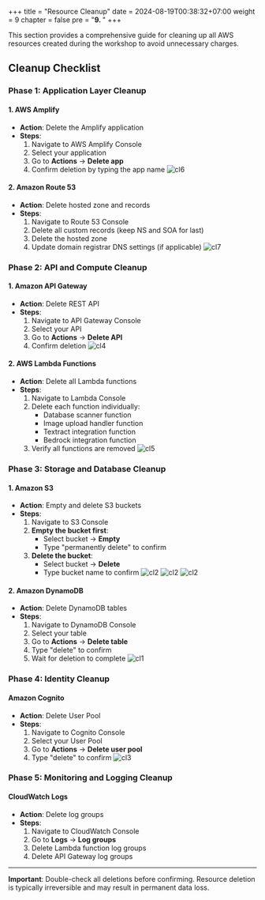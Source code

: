 +++
title = "Resource Cleanup"
date = 2024-08-19T00:38:32+07:00
weight = 9
chapter = false
pre = "<b>9. </b>"
+++

This section provides a comprehensive guide for cleaning up all AWS resources created during the workshop to avoid unnecessary charges.


## Cleanup Checklist

### Phase 1: Application Layer Cleanup

#### 1. AWS Amplify
- **Action**: Delete the Amplify application
- **Steps**:
  1. Navigate to AWS Amplify Console
  2. Select your application
  3. Go to **Actions** → **Delete app**
  4. Confirm deletion by typing the app name
    ![cl6](/images/9/cl6.png?width=90pc)

#### 2. Amazon Route 53
- **Action**: Delete hosted zone and records
- **Steps**:
  1. Navigate to Route 53 Console
  2. Delete all custom records (keep NS and SOA for last)
  3. Delete the hosted zone
  4. Update domain registrar DNS settings (if applicable)
  ![cl7](/images/9/cl7.png?width=90pc)

### Phase 2: API and Compute Cleanup

#### 1. Amazon API Gateway
- **Action**: Delete REST API
- **Steps**:
  1. Navigate to API Gateway Console
  2. Select your API
  3. Go to **Actions** → **Delete API**
  4. Confirm deletion
   ![cl4](/images/9/cl4.png?width=90pc)

#### 2. AWS Lambda Functions
- **Action**: Delete all Lambda functions
- **Steps**:
  1. Navigate to Lambda Console
  2. Delete each function individually:
     - Database scanner function
     - Image upload handler function
     - Textract integration function
     - Bedrock integration function
  3. Verify all functions are removed
   ![cl5](/images/9/cl5.png?width=90pc)

### Phase 3: Storage and Database Cleanup

#### 1. Amazon S3
- **Action**: Empty and delete S3 buckets
- **Steps**:
  1. Navigate to S3 Console
  2. **Empty the bucket first**:
     - Select bucket → **Empty**
     - Type "permanently delete" to confirm
  3. **Delete the bucket**:
     - Select bucket → **Delete**
     - Type bucket name to confirm
  ![cl2](/images/9/cl2.png?width=90pc)
  ![cl2](/images/9/cl2-.png?width=90pc)
  ![cl2](/images/9/cl2--.png?width=90pc)
  

#### 2. Amazon DynamoDB
- **Action**: Delete DynamoDB tables
- **Steps**:
  1. Navigate to DynamoDB Console
  2. Select your table
  3. Go to **Actions** → **Delete table**
  4. Type "delete" to confirm
  5. Wait for deletion to complete
   ![cl1](/images/9/cl1.png?width=90pc)

### Phase 4: Identity Cleanup

#### Amazon Cognito
- **Action**: Delete User Pool
- **Steps**:
  1. Navigate to Cognito Console
  2. Select your User Pool
  3. Go to **Actions** → **Delete user pool**
  4. Type "delete" to confirm
   ![cl3](/images/9/cl3.png?width=90pc)

### Phase 5: Monitoring and Logging Cleanup

#### CloudWatch Logs
- **Action**: Delete log groups
- **Steps**:
  1. Navigate to CloudWatch Console
  2. Go to **Logs** → **Log groups**
  3. Delete Lambda function log groups
  4. Delete API Gateway log groups

---

**Important**: Double-check all deletions before confirming. Resource deletion is typically irreversible and may result in permanent data loss.